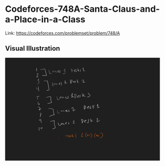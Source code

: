 # Codeforces-748A-Santa-Claus-and-a-Place-in-a-Class
Link: https://codeforces.com/problemset/problem/748/A
## Visual Illustration
![](vis.png)
